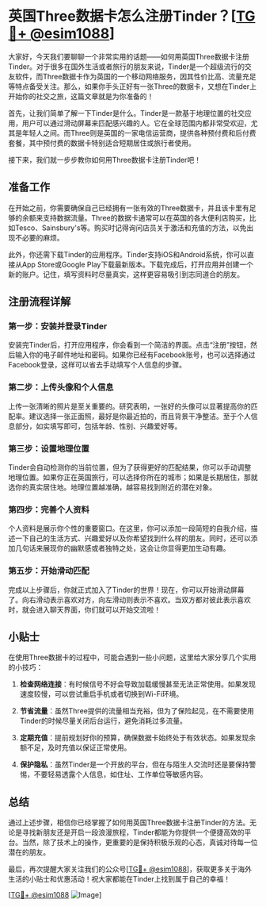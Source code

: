 # 英国Three数据卡怎么注册Tinder？[[TG💪+ @esim1088](https://t.me/s/esim1088)]

大家好，今天我们要聊聊一个非常实用的话题——如何用英国Three数据卡注册Tinder。对于很多在国外生活或者旅行的朋友来说，Tinder是一个超级流行的交友软件，而Three数据卡作为英国的一个移动网络服务，因其性价比高、流量充足等特点备受关注。那么，如果你手头正好有一张Three的数据卡，又想在Tinder上开始你的社交之旅，这篇文章就是为你准备的！

首先，让我们简单了解一下Tinder是什么。Tinder是一款基于地理位置的社交应用，用户可以通过滑动屏幕来匹配感兴趣的人。它在全球范围内都非常受欢迎，尤其是年轻人之间。而Three则是英国的一家电信运营商，提供各种预付费和后付费套餐，其中预付费的数据卡特别适合短期居住或旅行者使用。

接下来，我们就一步步教你如何用Three数据卡注册Tinder吧！

## 准备工作

在开始之前，你需要确保自己已经拥有一张有效的Three数据卡，并且该卡里有足够的余额来支持数据流量。Three的数据卡通常可以在英国的各大便利店购买，比如Tesco、Sainsbury's等。购买时记得询问店员关于激活和充值的方法，以免出现不必要的麻烦。

此外，你还需下载Tinder的应用程序。Tinder支持iOS和Android系统，你可以直接从App Store或Google Play下载最新版本。下载完成后，打开应用并创建一个新的账户。记住，填写资料时尽量真实，这样更容易吸引到志同道合的朋友。

## 注册流程详解

### 第一步：安装并登录Tinder

安装完Tinder后，打开应用程序，你会看到一个简洁的界面。点击“注册”按钮，然后输入你的电子邮件地址和密码。如果你已经有Facebook账号，也可以选择通过Facebook登录，这样可以省去手动填写个人信息的步骤。

### 第二步：上传头像和个人信息

上传一张清晰的照片是至关重要的。研究表明，一张好的头像可以显著提高你的匹配率。建议选择一张正面照，最好是你最近拍的，而且背景干净整洁。至于个人信息部分，如实填写即可，包括年龄、性别、兴趣爱好等。

### 第三步：设置地理位置

Tinder会自动检测你的当前位置，但为了获得更好的匹配结果，你可以手动调整地理位置。如果你正在英国旅行，可以选择你所在的城市；如果是长期居住，那就选你的真实居住地。地理位置越准确，越容易找到附近的潜在对象。

### 第四步：完善个人资料

个人资料是展示你个性的重要窗口。在这里，你可以添加一段简短的自我介绍，描述一下自己的生活方式、兴趣爱好以及你希望找到什么样的朋友。同时，还可以添加几句话来展现你的幽默感或者独特之处，这会让你显得更加生动有趣。

### 第五步：开始滑动匹配

完成以上步骤后，你就正式加入了Tinder的世界！现在，你可以开始滑动屏幕了。向右滑动表示喜欢对方，向左滑动则表示不喜欢。当双方都对彼此表示喜欢时，就会进入聊天界面，你们就可以开始交流啦！

## 小贴士

在使用Three数据卡的过程中，可能会遇到一些小问题，这里给大家分享几个实用的小技巧：

1. **检查网络连接**：有时候信号不好会导致加载缓慢甚至无法正常使用。如果发现速度较慢，可以尝试重启手机或者切换到Wi-Fi环境。

2. **节省流量**：虽然Three提供的流量相当充裕，但为了保险起见，在不需要使用Tinder的时候尽量关闭后台运行，避免消耗过多流量。

3. **定期充值**：提前规划好你的预算，确保数据卡始终处于有效状态。如果发现余额不足，及时充值以保证正常使用。

4. **保护隐私**：虽然Tinder是一个开放的平台，但在与陌生人交流时还是要保持警惕，不要轻易透露个人信息，如住址、工作单位等敏感内容。

## 总结

通过上述步骤，相信你已经掌握了如何用英国Three数据卡注册Tinder的方法。无论是寻找新朋友还是开启一段浪漫旅程，Tinder都能为你提供一个便捷高效的平台。当然，除了技术上的操作，更重要的是保持积极乐观的心态，真诚对待每一位潜在的朋友。

最后，再次提醒大家关注我们的公众号[[TG💪+ @esim1088](https://t.me/s/esim1088)]，获取更多关于海外生活的小贴士和优惠活动！祝大家都能在Tinder上找到属于自己的幸福！

[[TG💪+ @esim1088](https://t.me/s/esim1088) ![Image](https://i.postimg.cc/4NQfJmqS/Snipaste-2025-05-13-00-14-12.png)]